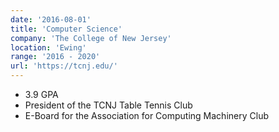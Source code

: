 ```yaml
---
date: '2016-08-01'
title: 'Computer Science'
company: 'The College of New Jersey'
location: 'Ewing'
range: '2016 - 2020'
url: 'https://tcnj.edu/'
---
```


- 3.9 GPA
- President of the TCNJ Table Tennis Club
- E-Board for the Association for Computing Machinery Club
